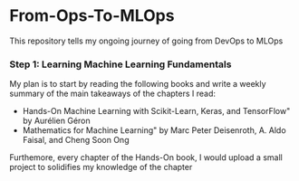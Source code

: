 # From-Ops-To-MLOps
This repository tells my ongoing journey of going from DevOps to MLOps

### Step 1: Learning Machine Learning Fundamentals
My plan is to start by reading the following books and write a weekly summary of the main takeaways of the chapters I read:
- Hands-On Machine Learning with Scikit-Learn, Keras, and TensorFlow" by Aurélien Géron
- Mathematics for Machine Learning" by Marc Peter Deisenroth, A. Aldo Faisal, and Cheng Soon Ong

Furthemore, every chapter of the Hands-On book, I would upload a small project to solidifies my knowledge of the chapter
